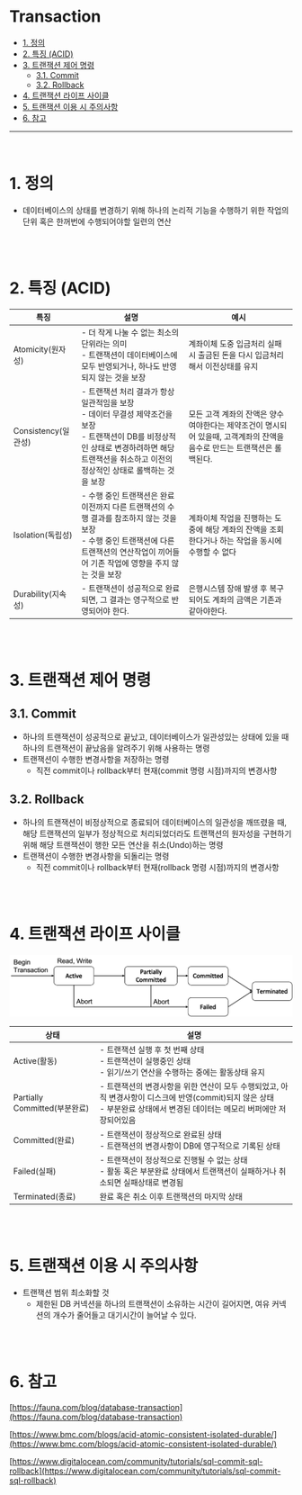 # Transaction

- [1. 정의](#1-정의)
- [2. 특징 (ACID)](#2-특징-acid)
- [3. 트랜잭션 제어 명령](#3-트랜잭션-제어-명령)
	- [3.1. Commit](#31-commit)
	- [3.2. Rollback](#32-rollback)
- [4. 트랜잭션 라이프 사이클](#4-트랜잭션-라이프-사이클)
- [5. 트랜잭션 이용 시 주의사항](#5-트랜잭션-이용-시-주의사항)
- [6. 참고](#6-참고)

---

<br>

# 1. 정의

- 데이터베이스의 상태를 변경하기 위해 하나의 논리적 기능을 수행하기 위한 작업의 단위 혹은 한꺼번에 수행되어야할 일련의 연산

<br><br>

# 2. 특징 (ACID)

| 특징 | 설명 | 예시 |
| --- | --- | --- |
| Atomicity(원자성) | - 더 작게 나눌 수 없는 최소의 단위라는 의미 <br> - 트랜잭션이 데이터베이스에 모두 반영되거나, 하나도 반영되지 않는 것을 보장 | 계좌이체 도중 입금처리 실패 시 출금된 돈을 다시 입금처리해서 이전상태를 유지 |
| Consistency(일관성) | - 트랜잭션 처리 결과가 항상 일관적임을 보장 <br> - 데이터 무결성 제약조건을 보장 <br> - 트랜잭션이 DB를 비정상적인 상태로 변경하려하면 해당 트랜잭션을 취소하고 이전의 정상적인 상태로 롤백하는 것을 보장 | 모든 고객 계좌의 잔액은 양수여야한다는 제약조건이 명시되어 있을때, 고객계좌의 잔액을 음수로 만드는 트랜잭션은 롤백된다. |
| Isolation(독립성) | - 수행 중인 트랜잭션은 완료 이전까지 다른 트랜잭션의 수행 결과를 참조하지 않는 것을 보장 <br> - 수행 중인 트랜잭션에 다른 트랜잭션의 연산작업이 끼어들어 기존 작업에 영향을 주지 않는 것을 보장 | 계좌이체 작업을 진행하는 도중에 해당 계좌의 잔액을 조회한다거나 하는 작업을 동시에 수행할 수 없다 |
| Durability(지속성) | - 트랜잭션이 성공적으로 완료되면, 그 결과는 영구적으로 반영되어야 한다. | 은행시스템 장애 발생 후 복구되어도 계좌의 금액은 기존과 같아야한다. |

<br><br>

# 3. 트랜잭션 제어 명령

## 3.1. Commit

- 하나의 트랜잭션이 성공적으로 끝났고, 데이터베이스가 일관성있는 상태에 있을 때 하나의 트랜잭션이 끝났음을 알려주기 위해 사용하는 명령
- 트랜잭션이 수행한 변경사항을 저장하는 명령
    - 직전 commit이나 rollback부터 현재(commit 명령 시점)까지의 변경사항

## 3.2. Rollback

- 하나의 트랜잭션이 비정상적으로 종료되어 데이터베이스의 일관성을 깨뜨렸을 때, 해당 트랜잭션의 일부가 정상적으로 처리되었더라도 트랜잭션의 원자성을 구현하기 위해 해당 트랜잭션이 행한 모든 연산을 취소(Undo)하는 명령
- 트랜잭션이 수행한 변경사항을 되돌리는 명령
    - 직전 commit이나 rollback부터 현재(rollback 명령 시점)까지의 변경사항

<br><br>

# 4. 트랜잭션 라이프 사이클

<img style="background-color: white" alt="transaction_life_cycle.png" src="../images/transaction_life_cycle.png">

<br>

| 상태 | 설명 |
| --- | --- |
| Active(활동) | - 트랜잭션 실행 후 첫 번째 상태 <br> - 트랜잭션이 실행중인 상태 <br> - 읽기/쓰기 연산을 수행하는 중에는 활동상태 유지 |
| Partially Committed(부분완료) | - 트랜잭션의 변경사항을 위한 연산이 모두 수행되었고, 아직 변경사항이 디스크에 반영(commit)되지 않은 상태 <br> - 부분완료 상태에서 변경된 데이터는 메모리 버퍼에만 저장되어있음 |
| Committed(완료) | - 트랜잭션이 정상적으로 완료된 상태 <br> - 트랜잭션의 변경사항이 DB에 영구적으로 기록된 상태 |
| Failed(실패) | - 트랜잭션이 정상적으로 진행될 수 없는 상태 <br> - 활동 혹은 부분완료 상태에서 트랜잭션이 실패하거나 취소되면 실패상태로 변경됨 |
| Terminated(종료) | 완료 혹은 취소 이후 트랜잭션의 마지막 상태 |

<br><br>

# 5. 트랜잭션 이용 시 주의사항

- 트랜잭션 범위 최소화할 것
    - 제한된 DB 커넥션을 하나의 트랜잭션이 소유하는 시간이 길어지면, 여유 커넥션의 개수가 줄어들고 대기시간이 늘어날 수 있다.

<br><br>

# 6. 참고

[https://fauna.com/blog/database-transaction](https://fauna.com/blog/database-transaction)

[https://www.bmc.com/blogs/acid-atomic-consistent-isolated-durable/](https://www.bmc.com/blogs/acid-atomic-consistent-isolated-durable/)

[https://www.digitalocean.com/community/tutorials/sql-commit-sql-rollback](https://www.digitalocean.com/community/tutorials/sql-commit-sql-rollback)